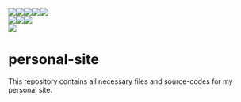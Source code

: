 ![](https://img.shields.io/github/languages/count/flowinho/personal-site?style=flat-square)![](https://img.shields.io/github/languages/top/flowinho/personal-site?style=flat-square)![](https://img.shields.io/github/languages/code-size/flowinho/personal-site?style=flat-square)![](https://img.shields.io/github/repo-size/flowinho/personal-site?style=flat-square)![](https://img.shields.io/github/downloads/flowinho/personal-site/total?style=flat-square)   
![](https://img.shields.io/github/issues/flowinho/personal-site?style=flat-square)![](https://img.shields.io/github/issues-closed/flowinho/personal-site?style=flat-square)![](https://img.shields.io/github/last-commit/flowinho/personal-site?style=flat-square)   
![](https://img.shields.io/badge/dedication-my%20wonderful%20daughters-blue?style=flat-square)
# personal-site
This repository contains all necessary files and source-codes for my personal site.

